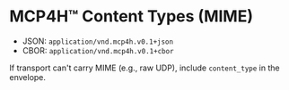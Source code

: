 # MCP4H™ Content Types (MIME)

- JSON: `application/vnd.mcp4h.v0.1+json`
- CBOR: `application/vnd.mcp4h.v0.1+cbor`

If transport can't carry MIME (e.g., raw UDP), include `content_type` in the envelope.
